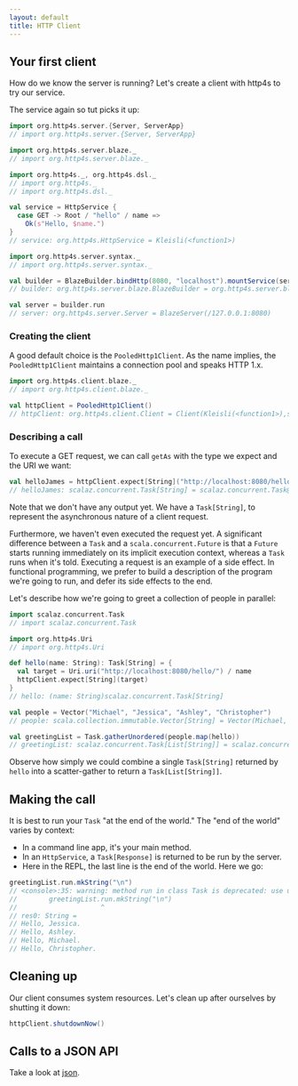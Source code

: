 ```yaml
---
layout: default
title: HTTP Client
---
```


## Your first client

How do we know the server is running?  Let's create a client with
http4s to try our service.

The service again so tut picks it up:

```scala
import org.http4s.server.{Server, ServerApp}
// import org.http4s.server.{Server, ServerApp}

import org.http4s.server.blaze._
// import org.http4s.server.blaze._

import org.http4s._, org.http4s.dsl._
// import org.http4s._
// import org.http4s.dsl._

val service = HttpService {
  case GET -> Root / "hello" / name =>
    Ok(s"Hello, $name.")
}
// service: org.http4s.HttpService = Kleisli(<function1>)

import org.http4s.server.syntax._
// import org.http4s.server.syntax._

val builder = BlazeBuilder.bindHttp(8080, "localhost").mountService(service, "/")
// builder: org.http4s.server.blaze.BlazeBuilder = org.http4s.server.blaze.BlazeBuilder@7a334513

val server = builder.run
// server: org.http4s.server.Server = BlazeServer(/127.0.0.1:8080)
```


### Creating the client

A good default choice is the `PooledHttp1Client`.  As the name
implies, the `PooledHttp1Client` maintains a connection pool and
speaks HTTP 1.x.

```scala
import org.http4s.client.blaze._
// import org.http4s.client.blaze._

val httpClient = PooledHttp1Client()
// httpClient: org.http4s.client.Client = Client(Kleisli(<function1>),scalaz.concurrent.Task@31ee6edf)
```

### Describing a call

To execute a GET request, we can call `getAs` with the type we expect
and the URI we want:

```scala
val helloJames = httpClient.expect[String]("http://localhost:8080/hello/James")
// helloJames: scalaz.concurrent.Task[String] = scalaz.concurrent.Task@28eb53f0
```

Note that we don't have any output yet.  We have a `Task[String]`, to
represent the asynchronous nature of a client request.

Furthermore, we haven't even executed the request yet.  A significant
difference between a `Task` and a `scala.concurrent.Future` is that a
`Future` starts running immediately on its implicit execution context,
whereas a `Task` runs when it's told.  Executing a request is an
example of a side effect.  In functional programming, we prefer to
build a description of the program we're going to run, and defer its
side effects to the end.

Let's describe how we're going to greet a collection of people in
parallel:

```scala
import scalaz.concurrent.Task
// import scalaz.concurrent.Task

import org.http4s.Uri
// import org.http4s.Uri

def hello(name: String): Task[String] = {
  val target = Uri.uri("http://localhost:8080/hello/") / name
  httpClient.expect[String](target)
}
// hello: (name: String)scalaz.concurrent.Task[String]

val people = Vector("Michael", "Jessica", "Ashley", "Christopher")
// people: scala.collection.immutable.Vector[String] = Vector(Michael, Jessica, Ashley, Christopher)

val greetingList = Task.gatherUnordered(people.map(hello))
// greetingList: scalaz.concurrent.Task[List[String]] = scalaz.concurrent.Task@2aecd0cf
```

Observe how simply we could combine a single `Task[String]` returned
by `hello` into a scatter-gather to return a `Task[List[String]]`.

## Making the call

It is best to run your `Task` "at the end of the world."  The "end of
the world" varies by context:

* In a command line app, it's your main method.
* In an `HttpService`, a `Task[Response]` is returned to be run by the
  server.
* Here in the REPL, the last line is the end of the world.  Here we go:

```scala
greetingList.run.mkString("\n")
// <console>:35: warning: method run in class Task is deprecated: use unsafePerformSync
//        greetingList.run.mkString("\n")
//                     ^
// res0: String =
// Hello, Jessica.
// Hello, Ashley.
// Hello, Michael.
// Hello, Christopher.
```

## Cleaning up

Our client consumes system resources. Let's clean up after ourselves by shutting
it down:

```scala
httpClient.shutdownNow()
```




## Calls to a JSON API

Take a look at [json].

[service]: service.html
[json]: json.html
